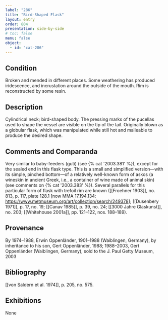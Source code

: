 ```yaml
---
label: "286"
title: "Bird-Shaped Flask"
layout: entry
order: 804
presentation: side-by-side
# toc: false
menu: false
object:
  - id: "cat-286"
---
```


## Condition

Broken and mended in different places. Some weathering has produced iridescence, and incrustation around the outside of the mouth. Rim is reconstructed by some resin.

## Description

Cylindrical neck; bird-shaped body. The pressing marks of the pucellas used to shape the vessel are visible on the tip of the tail. Originally blown as a globular flask, which was manipulated while still hot and malleable to produce the desired shape.

## Comments and Comparanda

Very similar to baby-feeders (guti) (see {% cat '2003.381' %}), except for the sealed end in this flask type. This is a small and simplified version—with its simple, pinched bottom—of a relatively well-known form of askos (a wineskin in ancient Greek, i.e., a container of wine made of animal skin) (see comments on {% cat '2003.383' %}). Several parallels for this particular form of flask with trefoil rim are known ([[Froehner 1903]], no. 813, p. 117, plate 128.1 \[now MMA 17.194.134: <https://www.metmuseum.org/art/collection/search/249378>\]; [[Dusenbery 1971]], p. 17, no. 19; [[Canav 1985]], p. 39, no. 24; [[3000 Jahre Glaskunst]], no. 203; [[Whitehouse 2001a]], pp. 121–122, nos. 188–189).

## Provenance

By 1974–1988, Erwin Oppenländer, 1901–1988 (Waiblingen, Germany), by inheritance to his son, Gert Oppenländer, 1988; 1988–2003, Gert Oppenländer (Waiblingen, Germany), sold to the J. Paul Getty Museum, 2003

## Bibliography

[[von Saldern et al. 1974]], p. 205, no. 575.

## Exhibitions

None
